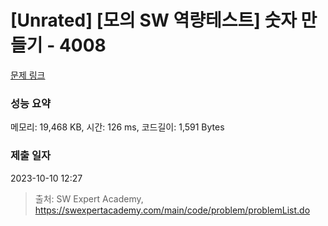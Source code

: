 # [Unrated] [모의 SW 역량테스트] 숫자 만들기 - 4008 

[문제 링크](https://swexpertacademy.com/main/code/problem/problemDetail.do?contestProbId=AWIeRZV6kBUDFAVH) 

### 성능 요약

메모리: 19,468 KB, 시간: 126 ms, 코드길이: 1,591 Bytes

### 제출 일자

2023-10-10 12:27



> 출처: SW Expert Academy, https://swexpertacademy.com/main/code/problem/problemList.do